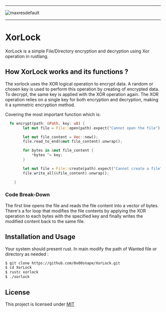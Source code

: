 ______________________________________________
![maxresdefault](https://i.imgur.com/UvcZifT.jpg)
______________________________________________
# XorLock
XorLock is a simple File/Directory encryption and decryption using Xor operation in rustlang. 
  

## How XorLock works and its functions ?
The xorlock uses the XOR logical operation to encrypt data. A random or chosen key is used to perform this operation by creating of encrypted data. To decrypt, the same key is applied with the XOR operation again.
The XOR operation relies on a single key for both encryption and decryption, making it a symmetric encryption method.

Covering the most important function which is:
```rust
  fn encrypt(path: &Path, key: u8) {
        let mut file = File::open(path).expect("Cannot open the file");

        let mut file_content = Vec::new();
        file.read_to_end(&mut file_content).unwrap();

        for bytes in &mut file_content {
            *bytes ^= key;
        } 

        let mut file = File::create(path).expect("Cannot create a file");
        file.write_all(&file_content).unwrap();

    }
```
<h3>Code Break-Down </h3>

The first line opens the file and reads the file content into a vector of bytes. There's a for loop that modifies the file contents by applying the XOR operation to each bytes with the specified key and finally writes the modified content back to the same file.

## Installation and Usage
Your system should present rust. In main modify the path of Wanted file or directory as needed :
```bash
$ git clone https://github.com/0x00snape/XorLock.git
$ cd XorLock
$ rustc xorlock
$ ./xorlock
```
## License
This project is licensed under [MIT](https://github.com/0x00snape/XorLock/blob/main/LICENSE)
